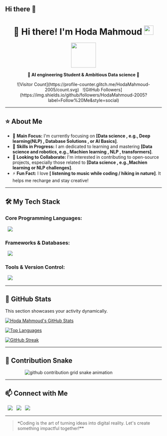 ## Hi there 👋

<div align="center">
  
  # 👋 Hi there! I'm Hoda Mahmoud <img src="https://media.giphy.com/media/hvRJCLFzcasrR4ia7z/giphy.gif" width="30">
  
  <img src="https://media.giphy.com/media/JIX9t2j0ZTN9S/giphy.gif" width="80">

  <strong>🌟 AI engineering Student & Ambitious Data science  🚀</strong>
  
  <p>
    ![Visitor Count](https://profile-counter.glitch.me/HodaMahmoud-2005/count.svg) &nbsp;
    ![GitHub Followers](https://img.shields.io/github/followers/HodaMahmoud-2005?label=Follow%20Me&style=social)
  </p>
</div>

---

## ⭐ About Me

- 🔭 **Main Focus:** I'm currently focusing on **[Data science , e.g., Deep learning(NLP)  , Database Solutions , or AI Basics]**.
- 🌱 **Skills in Progress:** I am dedicated to learning and mastering **[Data science and robotics, e.g., Machien learning , NLP , transformers]**.
- 👯 **Looking to Collaborate:** I'm interested in contributing to open-source projects, especially those related to **[Data science , e.g.,Machien learning  or NLP challenges]**.
- ⚡ **Fun Fact:** I love **[ listening to music while coding / hiking in nature]**. It helps me recharge and stay creative!

---

## 🛠 My Tech Stack

### **Core Programming Languages:**
<p>
  <img src="https://skillicons.dev/icons?i=python,java,c++" />
</p>

### **Frameworks & Databases:**
<p>
  <img src="https://skillicons.dev/icons?i=mysql,Xampp" />
</p>

### **Tools & Version Control:**
<p>
  <img src="https://skillicons.dev/icons?i=git,github,vscode,pycharm,jupter,colab" />
</p>

---

## 🚀 GitHub Stats

This section showcases your activity dynamically.

[![Hoda Mahmoud's GitHub Stats](https://github-readme-stats.vercel.app/api?username=HodaMahmoud-2005&count_private=true&show_icons=true&theme=radical&locale=en)](#)

[![Top Languages](https://github-readme-stats.vercel.app/api/top-langs/?username=HodaMahmoud-2005&layout=compact&theme=radical&locale=en)](#)

[![GitHub Streak](https://streak-stats.demolab.com/?user=HodaMahmoud-2005&count_private=true&show_icons=true&theme=radical)](#)

---

## 🐍 Contribution Snake

<picture>
        <source media="(prefers-color-scheme: dark)" srcset="https://raw.githubusercontent.com/HodaMahmoud-2005/HodaMahmoud-2005/main/snake/github-contribution-grid-snake-dark.svg">
    <source media="(prefers-color-scheme: light)" srcset="https://raw.githubusercontent.com/HodaMahmoud-2005/HodaMahmoud-2005/main/snake/github-contribution-grid-snake.svg">
    <img alt="github contribution grid snake animation" src="https://raw.githubusercontent.com/HodaMahmoud-2005/HodaMahmoud-2005/main/snake/github-contribution-grid-snake.svg">
</picture>

---

## 📫 Connect with Me
<p align="left">
  <a href="https://www.linkedin.com/in/hoda-mahmoud-2125ba38b/"><img src="https://img.shields.io/badge/LinkedIn-0077B5?style=flat&logo=linkedin&logoColor=white"/></a>
  <a href="mailto:[mhoda4258@gmail.com]"><img src="https://img.shields.io/badge/Email-D14836?style=flat&logo=gmail&logoColor=white"/></a>
  <a href="https://github.com/HodaMahmoud-2005"><img src="https://img.shields.io/badge/GitHub-181717?style=flat&logo=github&logoColor=white"/></a>
</p>

---

> ❝Coding is the art of turning ideas into digital reality. Let's create something impactful together!❞❞
